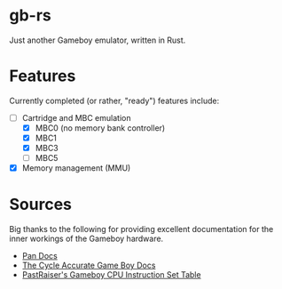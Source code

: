 # gb-rs
Just another Gameboy emulator, written in Rust.

# Features
Currently completed (or rather, "ready") features include:

- [ ] Cartridge and MBC emulation
	- [x] MBC0 (no memory bank controller)
	- [x] MBC1
	- [x] MBC3
	- [ ] MBC5
- [x] Memory management (MMU)

# Sources
Big thanks to the following for providing excellent documentation for the inner workings of the Gameboy hardware.

- [Pan Docs](https://gbdev.io/pandocs/)
- [The Cycle Accurate Game Boy Docs](https://github.com/AntonioND/giibiiadvance/blob/master/docs/TCAGBD.pdf)
- [PastRaiser's Gameboy CPU Instruction Set Table](https://pastraiser.com/cpu/gameboy/gameboy_opcodes.html)
